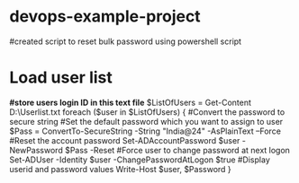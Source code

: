 # devops-example-project
#created script to reset bulk password using powershell script
# Load user list
**#store users login ID in this text file**
 $ListOfUsers = Get-Content D:\Userlist.txt 
 foreach ($user in $ListOfUsers) {
     #Convert the password to secure string
     #Set the default password which you want to assign to user
     $Pass = ConvertTo-SecureString -String "India@24" -AsPlainText –Force
     #Reset the account password
     Set-ADAccountPassword $user -NewPassword $Pass -Reset
     #Force user to change password at next logon
     Set-ADUser -Identity $user -ChangePasswordAtLogon $true
     #Display userid and password values 
     Write-Host $user, $Password
 }
